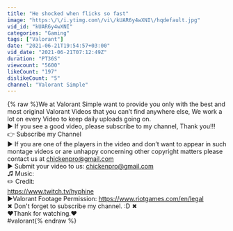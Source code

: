 ```yaml
---
title: "He shocked when flicks so fast"
image: "https:\/\/i.ytimg.com\/vi\/kUAR6y4wXNI\/hqdefault.jpg"
vid_id: "kUAR6y4wXNI"
categories: "Gaming"
tags: ["Valorant"]
date: "2021-06-21T19:54:57+03:00"
vid_date: "2021-06-21T07:12:49Z"
duration: "PT36S"
viewcount: "5600"
likeCount: "197"
dislikeCount: "5"
channel: "Valorant Simple"
---
```

{% raw %}We at Valorant Simple want to provide you only with the best and most original Valorant Videos that you can’t find anywhere else, We work a lot on every Video to keep daily uploads going on.<br />► If you see a good video, please subscribe to my channel, Thank you!!!<br />👉 Subscribe my Channel<br />► If you are one of the players in the video and don’t want to appear in such montage videos or are unhappy concerning other copyright matters please contact us at chickenpro@gmail.com<br />► Submit your video to us: chickenpro@gmail.com<br />♫ Music:<br />✏️ Credit:<br /><a rel="nofollow" target="blank" href="https://www.twitch.tv/hyphine">https://www.twitch.tv/hyphine</a><br />►Valorant Footage Permission: <a rel="nofollow" target="blank" href="https://www.riotgames.com/en/legal">https://www.riotgames.com/en/legal</a><br />✖ Don't forget to subscribe my channel. :D ✖<br />♥Thank for watching.♥<br />#valorant{% endraw %}
